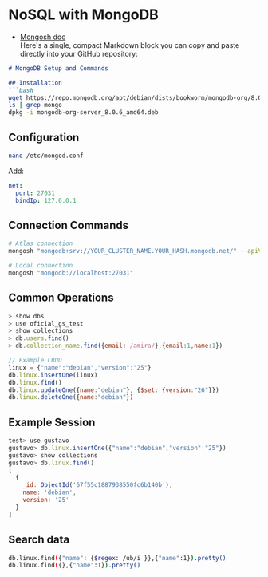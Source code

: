 # NoSQL with MongoDB
- [Mongosh doc](https://www.mongodb.com/docs/mongodb-shell/crud/)<br>
Here's a single, compact Markdown block you can copy and paste directly into your GitHub repository:

```markdown
# MongoDB Setup and Commands

## Installation
```bash
wget https://repo.mongodb.org/apt/debian/dists/bookworm/mongodb-org/8.0/main/binary-amd64/mongodb-org-server_8.0.6_amd64.deb
ls | grep mongo
dpkg -i mongodb-org-server_8.0.6_amd64.deb
```

## Configuration
```bash
nano /etc/mongod.conf
```
Add:
```yaml
net:
  port: 27031
  bindIp: 127.0.0.1
```

## Connection Commands
```bash
# Atlas connection
mongosh "mongodb+srv://YOUR_CLUSTER_NAME.YOUR_HASH.mongodb.net/" --apiVersion YOUR_API_VERSION --username YOUR_USERNAME

# Local connection
mongosh "mongodb://localhost:27031"
```

## Common Operations
```javascript
> show dbs
> use oficial_gs_test
> show collections
> db.users.find()
> db.collection_name.find({email: /amira/},{email:1,name:1})

// Example CRUD
linux = {"name":"debian","version":"25"}
db.linux.insertOne(linux)
db.linux.find()
db.linux.updateOne({name:"debian"}, {$set: {version:"26"}})
db.linux.deleteOne({name:"debian"})
```

## Example Session
```javascript
test> use gustavo
gustavo> db.linux.insertOne({"name":"debian","version":"25"})
gustavo> show collections
gustavo> db.linux.find()
[
  {
    _id: ObjectId('67f55c1887938550fc6b140b'),
    name: 'debian',
    version: '25'
  }
]
```
## Search data
```bash
db.linux.find({"name": {$regex: /ub/i }},{"name":1}).pretty()
db.linux.find({},{"name":1}).pretty()
```

